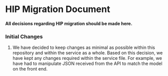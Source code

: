 # HIP Migration Document

#### All decisions regarding HIP migration should be made here. 

### Initial Changes

1. We have decided to keep changes as minimal as possible within this repository and within the service as a whole. Based on this decision, we have kept any changes required within the service file. For example, we have had to manipulate JSON received from the API to match the model on the front end. 


